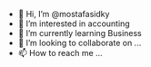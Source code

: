 - 👋 Hi, I’m @mostafasidky
- 👀 I’m interested in accounting
- 🌱 I’m currently learning Business
- 💞️ I’m looking to collaborate on ...
- 📫 How to reach me ...

<!---
mostafasidky/mostafasidky is a ✨ special ✨ repository because its `README.md` (this file) appears on your GitHub profile.
You can click the Preview link to take a look at your changes.
--->

